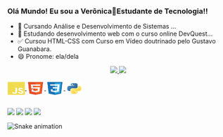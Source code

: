 ### Olá Mundo! Eu sou a Verônica💎Estudante de Tecnologia!!

- 🌱 Cursando Análise e Desenvolvimento de Sistemas ...
- 🌱 Estudando desenvolvimento web com o curso online DevQuest...
- ✅ Cursou HTML-CSS com Curso em Vídeo doutrinado pelo Gustavo Guanabara.
- 😄 Pronome: ela/dela

<div align="center">
  <a href="https://github.com/veronicarodrigues8486">
  <img height="180em" src="https://github-readme-stats.vercel.app/api?username=veronicarodrigues8486&show_icons=true&theme=dracula&include_all_commits=true&count_private=true"/>
  <img height="180em" src="https://github-readme-stats.vercel.app/api/top-langs/?username=veronicarodrigues8486&layout=compact&langs_count=7&theme=dracula"/>
</div>
<div style="display: inline_block"><br>
  <img align="center" alt="Rafa-Js" height="30" width="40" src="https://raw.githubusercontent.com/devicons/devicon/master/icons/javascript/javascript-plain.svg">
  <img align="center" alt="Rafa-HTML" height="30" width="40" src="https://raw.githubusercontent.com/devicons/devicon/master/icons/html5/html5-original.svg">
  <img align="center" alt="Rafa-CSS" height="30" width="40" src="https://raw.githubusercontent.com/devicons/devicon/master/icons/css3/css3-original.svg">
  <img align="center" alt="Rafa-Python" height="30" width="40" src="https://raw.githubusercontent.com/devicons/devicon/master/icons/python/python-original.svg">
</div>
  
  ##
 
<div> 
 
  <a href="https://instagram.com/veronicarodrigues8486" target="_blank"><img src="https://img.shields.io/badge/-Instagram-%23E4405F?style=for-the-badge&logo=instagram&logoColor=white" target="_blank"></a>
 <a href="https://VeronicaRodrigues#5273" target="_blank"><img src="https://img.shields.io/badge/Discord-7289DA?style=for-the-badge&logo=discord&logoColor=white" target="_blank"></a> 
  <a href = "mailto:contatoVeronicaRodrigues8486@gmail.com"><img src="https://img.shields.io/badge/-Gmail-%23333?style=for-the-badge&logo=gmail&logoColor=white" target="_blank"></a>
  <a href="https:www.linkedin.com/in/veronica-rodrigues-0b9b01217/" target="_blank"><img src="https://img.shields.io/badge/-LinkedIn-%230077B5?style=for-the-badge&logo=linkedin&logoColor=white" target="_blank"></a> 
 
  ![Snake animation](https://github.com/veronicarodrigues8486/veronicarodrigues8486/blob/output/github-contribution-grid-snake.svg)
 
</div>
